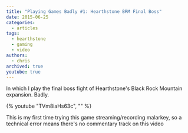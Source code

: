 ```yaml
---
title: "Playing Games Badly #1: Hearthstone BRM Final Boss"
date: 2015-06-25
categories:
  - articles
tags:
  - hearthstone
  - gaming
  - video
authors:
  - chris
archived: true
youtube: true
---
```


In which I play the final boss fight of Hearthstone's Black Rock Mountain expansion. Badly.

{% youtube "TVm8iaHs63c", "" %}

This is my first time trying this game streaming/recording malarkey, so a technical error means there's no commentary track on this video
